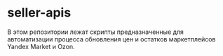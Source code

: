 # seller-apis

В этом репозитории лежат скрипты предназначенные для автоматизации процесса обновления цен и остатков маркетплейсов Yandex Market и Ozon.
